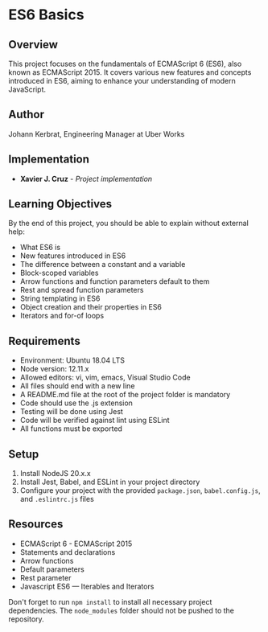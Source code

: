 # ES6 Basics

## Overview

This project focuses on the fundamentals of ECMAScript 6 (ES6), also known as ECMAScript 2015. It covers various new features and concepts introduced in ES6, aiming to enhance your understanding of modern JavaScript.

## Author

Johann Kerbrat, Engineering Manager at Uber Works

## Implementation

* **Xavier J. Cruz** - *Project implementation*

## Learning Objectives

By the end of this project, you should be able to explain without external help:

- What ES6 is
- New features introduced in ES6
- The difference between a constant and a variable
- Block-scoped variables
- Arrow functions and function parameters default to them
- Rest and spread function parameters
- String templating in ES6
- Object creation and their properties in ES6
- Iterators and for-of loops

## Requirements

- Environment: Ubuntu 18.04 LTS
- Node version: 12.11.x
- Allowed editors: vi, vim, emacs, Visual Studio Code
- All files should end with a new line
- A README.md file at the root of the project folder is mandatory
- Code should use the .js extension
- Testing will be done using Jest
- Code will be verified against lint using ESLint
- All functions must be exported

## Setup

1. Install NodeJS 20.x.x
2. Install Jest, Babel, and ESLint in your project directory
3. Configure your project with the provided `package.json`, `babel.config.js`, and `.eslintrc.js` files

## Resources

- ECMAScript 6 - ECMAScript 2015
- Statements and declarations
- Arrow functions
- Default parameters
- Rest parameter
- Javascript ES6 — Iterables and Iterators

Don't forget to run `npm install` to install all necessary project dependencies. The `node_modules` folder should not be pushed to the repository.
